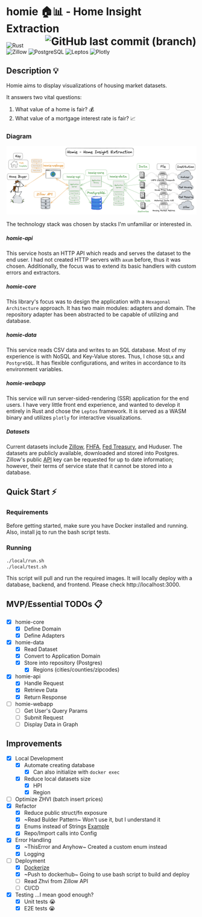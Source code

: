 # homie 🏠📊 - Home Insight Extraction <span style="float:right;"> ![GitHub last commit (branch)](https://img.shields.io/github/last-commit/Bui-Christopher/homie)</span>
![Rust](https://img.shields.io/badge/rust-%23000000.svg?style=for-the-badge&logo=rust&logoColor=white) ![Zillow](https://img.shields.io/badge/Zillow-006AFF.svg?style=for-the-badge&logo=Zillow&logoColor=white) ![PostgreSQL](https://img.shields.io/badge/postgresql-4169e1?style=for-the-badge&logo=postgresql&logoColor=white) ![Leptos](https://img.shields.io/badge/Leptos-EF3939.svg?style=for-the-badge&logo=Leptos&logoColor=white) ![Plotly](https://img.shields.io/badge/Plotly-3F4F75.svg?style=for-the-badge&logo=Plotly&logoColor=white)

## Description 💡
Homie aims to display visualizations of housing market datasets.

It answers two vital questions:
1. What value of a home is fair? 💰
2. What value of a mortgage interest rate is fair? 📈

### Diagram
![Architecture Diagram](./docs/arch-diagram.png)

The technology stack was chosen by stacks I'm unfamiliar or interested in.

##### homie-api
This service hosts an HTTP API which reads and serves the dataset to the end user. I had not created HTTP servers with `axum` before, thus it was chosen.
Additionally, the focus was to extend its basic handlers with custom errors and extractors.

##### homie-core
This library's focus was to design the application with a `Hexagonal Architecture` approach. It has two main modules: adapters and domain.
The repository adapter has been abstracted to be capable of utilizing and database.

##### homie-data
This service reads CSV data and writes to an SQL database. Most of my experience is with NoSQL and Key-Value stores. Thus, I chose `SQLx` and `PostgreSQL`.
It has flexible configurations, and writes in accordance to its environment variables.

##### homie-webapp
This service will run server-sided-rendering (SSR) application for the end users. I have very little front end experience, and wanted to develop it entirely in Rust and chose the `Leptos` framework.
It is served as a WASM binary and utilizes `plotly` for interactive visualizations.

##### Datasets
Current datasets include [Zillow](https://www.zillow.com/research/data/), [FHFA](https://www.fhfa.gov/DataTools/Downloads/Pages/House-Price-Index-Datasets.aspx), [Fed Treasury](https://www.federalreserve.gov/releases/h15/), and Huduser.
The datasets are publicly available, downloaded and stored into Postgres. Zillow's public [API](https://www.zillowgroup.com/developers/) key can be requested for up to date information; however, their terms of service state that it cannot be stored into a database.

## Quick Start ⚡
### Requirements
Before getting started, make sure you have Docker installed and running. Also, install jq to run the bash script tests.

### Running
```
./local/run.sh
./local/test.sh
```
This script will pull and run the required images. It will locally deploy with a database, backend, and frontend.
Please check http://localhost:3000.

## MVP/Essential TODOs 📋
- [x] homie-core
    - [x] Define Domain
    - [x] Define Adapters
- [x] homie-data
    - [x] Read Dataset
    - [x] Convert to Application Domain
    - [x] Store into repository (Postgres)
        - [x] Regions (cities/counties/zipcodes)
- [x] homie-api
    - [x] Handle Request
    - [x] Retrieve Data
    - [x] Return Response
- [ ] homie-webapp
    - [ ] Get User's Query Params
    - [ ] Submit Request
    - [ ] Display Data in Graph

## Improvements
- [x] Local Development
    - [x] Automate creating database
        - [x] Can also initialize with `docker exec`
    - [x] Reduce local datasets size
        - [x] HPI
        - [x] Region
- [ ] Optimize ZHVI (batch insert prices)
- [x] Refactor
    - [x] Reduce public struct/fn exposure
    - [x] ~Read Bulder Pattern~ Won't use it, but I understand it
    - [x] Enums instead of Strings [Example](https://github.com/launchbadge/sqlx/discussions/3041)
    - [x] Repo/Import calls into Config
- [x] Error Handling
    - [x] ~ThisError and Anyhow~ Created a custom enum instead
    - [x] Logging
- [ ] Deployment
    - [x] [Dockerize](https://itnext.io/a-practical-guide-to-containerize-your-rust-application-with-docker-77e8a391b4a8)
    - [x] ~Push to dockerhub~ Going to use bash script to build and deploy
    - [ ] Read Zhvi from Zillow API
    - [ ] CI/CD
- [x] Testing ...I mean good enough?
    - [x] Unit tests :sob:
    - [x] E2E tests :sob:
